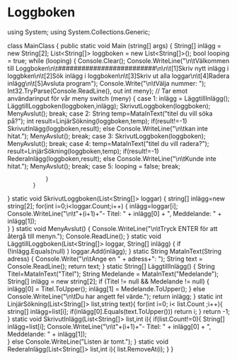# Loggboken


using System;
using System.Collections.Generic;

class MainClass {
  public static void Main (string[] args) {
    String[] inlägg = new String[2];
            List<String[]> loggboken = new List<String[]>();
            bool looping = true;
            while (looping)
            {
                Console.Clear();
                Console.WriteLine("\n\tVälkommen till Loggboken\n\t#########################\n\n\t[1]Skriv nytt inlägg i loggbken\n\t[2]Sök inlägg i loggboken\n\t[3]Skriv ut alla loggar\n\t[4]Radera inlägg\n\t[5]Avsluta program");
                Console.Write("\n\tVälja nummer: ");
                Int32.TryParse(Console.ReadLine(), out int meny); // Tar emot användarinput för vår meny
                switch (meny)
                {
                    case 1:
                        inlägg = LäggtillInlägg();
                        LäggtillLoggboken(loggboken,inlägg);
                        SkrivutLoggboken(loggboken);
                        MenyAvslut();
                        break;
                    case 2:
                        String temp=MataInText("titel du vill söka på?");
                        int result=LinjärSökning(loggboken,temp);
                        if(result!=-1)
                        SkrivutInlägg(loggboken,result);
                        else
                        Console.WriteLine("\n\tkan inte hitat.");
                        MenyAvslut();
                        break;
                    case 3:
                        SkrivutLoggboken(loggboken);
                        MenyAvslut();
                        break;
                    case 4:
                        temp=MataInText("titel du vill radera?");
                        result=LinjärSökning(loggboken,temp);
                        if(result!=-1)
                        RederaInlägg(loggboken,result);
                        else
                        Console.WriteLine("\n\tKunde inte hitat.");
                        MenyAvslut();
                        break;
                    case 5:
                        looping = false;
                        break;
                    
                }
            }
  }
  static void SkrivutLoggboken(List<String[]> loggar)
        {
          string[] inlägg=new string[2];
            for(int i=0;i<loggar.Count;i++)
            {
              inlägg=loggar[i];
              Console.WriteLine("\n\t"+(i+1)+"- Titel: " + inlägg[0] + ", Meddelande: " + inlägg[1]);  
            }
        }
        static void MenyAvslut() 
        {
            Console.WriteLine("\n\tTryck ENTER för att återgå till menyn.");
            Console.ReadLine();
        }
        static void LäggtillLoggboken(List<String[]> loggar, String[] inlägg)
        {
            if (!inlägg.Equals(null) )
                loggar.Add(inlägg);
        }
        static String MataInText(String adress)
        {
            Console.Write("\n\tAnge en " + adress+": ");
            String text = Console.ReadLine();
            return text;
        }
        static String[] LäggtillInlägg()
        {
            String Titel=MataInText("Titel");
            String Medelande = MataInText("Medelande");
            String[] inlägg = new string[2];
            if (Titel != null && Medelande != null)
            {
                inlägg[0] = Titel.ToUpper();
                inlägg[1] = Medelande.ToUpper();
            }
            else
                Console.WriteLine("\n\tDu har angett fel värde.");
            return inlägg;
        }
        static int LinjärSökning(List<String[]> list,string text){
          for(int i=0; i< list.Count ;i++){
            string[] inlägg=list[i];
            if(inlägg[0].Equals(text.ToUpper()))
            return i;
          }
          return -1;
        }
        static void SkrivutInlägg(List<String[]> list,int i){
          if(list.Count!=0){
          String[] inlägg=list[i];
          Console.WriteLine("\n\t"+(i+1)+"- Titel: " + inlägg[0] + ", Meddelande: " + inlägg[1]);  
          }
          else
          Console.WriteLine("Listen är tomt.");
        }
        static void RederaInlägg(List<String[]> list,int i){
            list.RemoveAt(i);
        }
}
